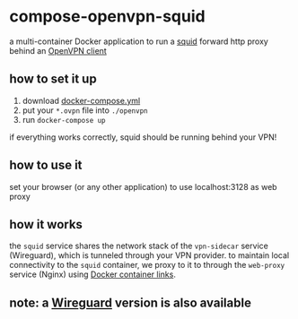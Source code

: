 # compose-openvpn-squid

a multi-container Docker application to run a [squid](https://hub.docker.com/r/ubuntu/squid) forward http proxy behind an [OpenVPN client](https://hub.docker.com/r/dperson/openvpn-client)

## how to set it up

1. download [docker-compose.yml](/docker-compose.yml)
1. put your `*.ovpn` file into `./openvpn`
1. run `docker-compose up`

if everything works correctly, squid should be running behind your VPN!

## how to use it

set your browser (or any other application) to use localhost:3128 as web proxy

## how it works

the `squid` service shares the network stack of the `vpn-sidecar` service (Wireguard), which is tunneled through your VPN provider. to maintain local connectivity to the `squid` container, we proxy to it to through the `web-proxy` service (Nginx) using [Docker container links](https://docs.docker.com/network/links/).

## note: a [Wireguard](https://github.com/master-hax/compose-wireguard-squid) version is also available
